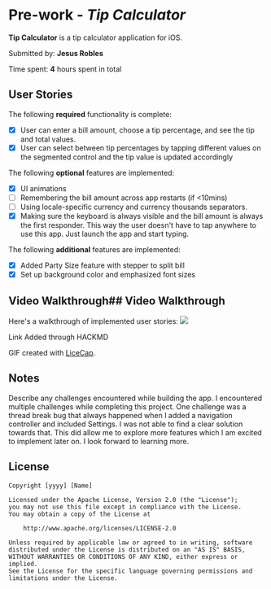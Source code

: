 # Pre-work - *Tip Calculator*

**Tip Calculator** is a tip calculator application for iOS.

Submitted by: **Jesus Robles**

Time spent: **4** hours spent in total

## User Stories

The following **required** functionality is complete:

* [X] User can enter a bill amount, choose a tip percentage, and see the tip and total values.
* [X] User can select between tip percentages by tapping different values on the segmented control and the tip value is updated accordingly

The following **optional** features are implemented:

* [X] UI animations
* [ ] Remembering the bill amount across app restarts (if <10mins)
* [ ] Using locale-specific currency and currency thousands separators.
* [X] Making sure the keyboard is always visible and the bill amount is always the first responder. This way the user doesn't have to tap anywhere to use this app. Just launch the app and start typing.

The following **additional** features are implemented:

- [X] Added Party Size feature with stepper to split bill
- [X] Set up background color and emphasized font sizes

## Video Walkthrough[](https://)## Video Walkthrough[](https://)

Here's a walkthrough of implemented user stories:
![](https://i.imgur.com/pBjaB7A.gif)

Link Added through HACKMD


GIF created with [LiceCap](http://www.cockos.com/licecap/).

## Notes

Describe any challenges encountered while building the app.
I encountered multiple challenges while completing this project. One challenge was a thread break bug that always happened when I added a navigation controller and included Settings. I was not able to find a clear solution towards that. This did allow me to explore more features which I am excited to implement later on. I look forward to learning more. 

## License

    Copyright [yyyy] [Name]

    Licensed under the Apache License, Version 2.0 (the "License");
    you may not use this file except in compliance with the License.
    You may obtain a copy of the License at

        http://www.apache.org/licenses/LICENSE-2.0

    Unless required by applicable law or agreed to in writing, software
    distributed under the License is distributed on an "AS IS" BASIS,
    WITHOUT WARRANTIES OR CONDITIONS OF ANY KIND, either express or implied.
    See the License for the specific language governing permissions and
    limitations under the License.
